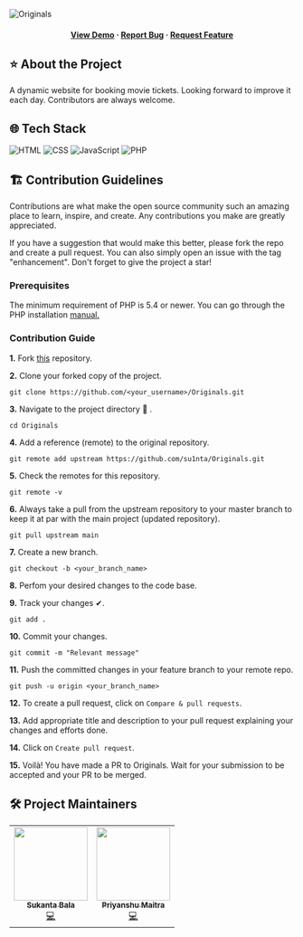 ![Originals](https://socialify.git.ci/su1nta/Originals/image?description=1&descriptionEditable=A%20dynamic%20movie-ticket%20booking%20website&font=KoHo&forks=1&issues=1&language=1&pattern=Plus&pulls=1&stargazers=1&theme=Dark)

<div align="center">
  <h4>
    <a href="http://sukantacodes.in/Originals/">View Demo</a>
  <span> · </span>
    <a href="https://github.com/su1nta/Originals/issues/new">Report Bug</a>
  <span> · </span>
    <a href="https://github.com/su1nta/Originals/issues/new">Request Feature</a>
  </h4>
</div>

## ⭐ About the Project
A dynamic website for booking movie tickets. Looking forward to improve it each day. Contributors are always welcome.

## 🌐 Tech Stack

<div align="left">

![HTML](https://img.shields.io/badge/HTML5-E34F26?style=for-the-badge&logo=html5&logoColor=white)
![CSS](https://img.shields.io/badge/CSS3-1572B6?style=for-the-badge&logo=css3&logoColor=white)
![JavaScript](https://img.shields.io/badge/JavaScript-F7DF1E?style=for-the-badge&logo=javascript&logoColor=black)
![PHP](https://img.shields.io/badge/PHP-777BB4?style=for-the-badge&logo=php&logoColor=white)

</div>


<!-- ## Design
_Add design screenshot(s)_ -->

## 🏗 Contribution Guidelines 
Contributions are what make the open source community such an amazing place to learn, inspire, and create. Any contributions you make are greatly appreciated.

If you have a suggestion that would make this better, please fork the repo and create a pull request. You can also simply open an issue with the tag "enhancement". Don't forget to give the project a star! 

### Prerequisites
The minimum requirement of PHP is 5.4 or newer. You can go through the PHP installation <a href="https://www.php.net/manual/en/install.php">manual.</a>

### Contribution Guide

**1.**  Fork [this](https://github.com/su1nta/Originals) repository.

**2.**  Clone your forked copy of the project.

```
git clone https://github.com/<your_username>/Originals.git
```

**3.** Navigate to the project directory :file_folder: .

```
cd Originals
```

**4.** Add a reference (remote) to the original repository.

```
git remote add upstream https://github.com/su1nta/Originals.git
```

**5.** Check the remotes for this repository.

```
git remote -v
```

**6.** Always take a pull from the upstream repository to your master branch to keep it at par with the main project (updated repository).

```
git pull upstream main
```

**7.** Create a new branch.

```
git checkout -b <your_branch_name>
```

**8.** Perfom your desired changes to the code base.

**9.** Track your changes ✔. 

```
git add . 
```

**10.** Commit your changes.

```
git commit -m "Relevant message"
```

**11.** Push the committed changes in your feature branch to your remote repo.

```
git push -u origin <your_branch_name>
```

**12.** To create a pull request, click on `Compare & pull requests`.

**13.** Add appropriate title and description to your pull request explaining your changes and efforts done.

**14.** Click on `Create pull request`.


**15.** Voilà! You have made a PR to Originals. Wait for your submission to be accepted and your PR to be merged.

<!-- ## License
GNU General Public License v3.0 -->

## 🛠 Project Maintainers

<table>
  <tbody>
    <tr>
      <td align="center"><a href="https://github.com/su1nta"><img alt="" src="https://avatars.githubusercontent.com/su1nta" width="130px;"><br><sub><b> Sukanta Bala </b></sub></a><br><a href="https://github.com/su1nta/Originals" title="Code">💻 </a></td> </a></td>
      <td align="center"><a href="https://github.com/priyanshumaitra"><img alt="" src="https://avatars.githubusercontent.com/priyanshumaitra" width="130px;"><br><sub><b> Priyanshu Maitra </b></sub></a><br><a href="https://github.com/priyanshumaitra/Originals" title="Code">💻 </a></td> </a></td>
     
   </tr>
  </tbody>
</table>

<!-- ## 👩‍💻 Our Valuable Contributors
<a href="https://github.com/su1nta/Originals/graphs/contributors">
  <img src="https://contrib.rocks/image?repo=su1nta/Originals" />
</a> -->

